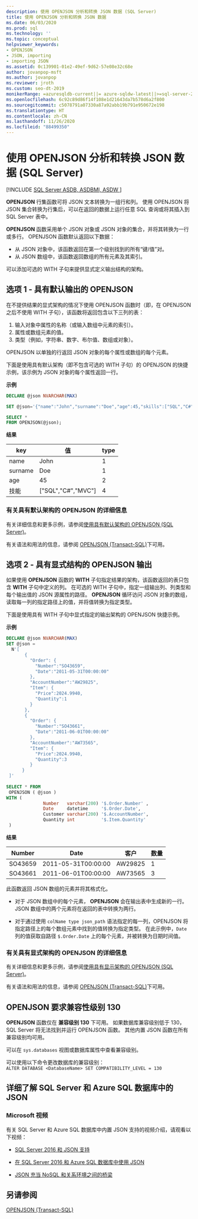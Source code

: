 ```yaml
---
description: 使用 OPENJSON 分析和转换 JSON 数据 (SQL Server)
title: 使用 OPENJSON 分析和转换 JSON 数据
ms.date: 06/03/2020
ms.prod: sql
ms.technology: ''
ms.topic: conceptual
helpviewer_keywords:
- OPENJSON
- JSON, importing
- importing JSON
ms.assetid: 0c139901-01e2-49ef-9d62-57e08e32c68e
author: jovanpop-msft
ms.author: jovanpop
ms.reviewer: jroth
ms.custom: seo-dt-2019
monikerRange: =azuresqldb-current||= azure-sqldw-latest||>=sql-server-2016||=sqlallproducts-allversions||>=sql-server-linux-2017||=azuresqldb-mi-current
ms.openlocfilehash: 6c92c89d86f14f108e1d21643da7b578d6a2f800
ms.sourcegitcommit: c5078791a07330a87a92abb19b791e950672e198
ms.translationtype: HT
ms.contentlocale: zh-CN
ms.lasthandoff: 11/26/2020
ms.locfileid: "88499350"
---
```

# <a name="parse-and-transform-json-data-with-openjson-sql-server"></a>使用 OPENJSON 分析和转换 JSON 数据 (SQL Server)
[!INCLUDE [SQL Server ASDB, ASDBMI, ASDW ](../../includes/applies-to-version/sql-asdb-asdbmi-asa.md)]

**OPENJSON** 行集函数可将 JSON 文本转换为一组行和列。 使用 OPENJSON 将 JSON 集合转换为行集后，可以在返回的数据上运行任意 SQL 查询或将其插入到 SQL Server 表中。 
  
**OPENJSON** 函数采用单个 JSON 对象或 JSON 对象的集合，并将其转换为一行或多行。 OPENJSON 函数默认返回以下数据：
-   从 JSON 对象中，该函数返回在第一个级别找到的所有“键/值”对。
-   从 JSON 数组中，该函数返回数组的所有元素及其索引。  

可以添加可选的 WITH 子句来提供显式定义输出结构的架构。  
  
## <a name="option-1---openjson-with-the-default-output"></a>选项 1 - 具有默认输出的 OPENJSON
在不提供结果的显式架构的情况下使用 OPENJSON 函数时（即，在 OPENJSON 之后不使用 WITH 子句），该函数将返回包含以下三列的表：
1.  输入对象中属性的名称（或输入数组中元素的索引）。
2.  属性或数组元素的值。
3.  类型（例如，字符串、数字、布尔值、数组或对象）。

OPENJSON 以单独的行返回 JSON 对象的每个属性或数组的每个元素。  

下面是使用具有默认架构（即不包含可选的 WITH 子句）的 OPENJSON 的快捷示例，该示例为 JSON 对象的每个属性返回一行。  

**示例**

```sql
DECLARE @json NVARCHAR(MAX)

SET @json='{"name":"John","surname":"Doe","age":45,"skills":["SQL","C#","MVC"]}';

SELECT *
FROM OPENJSON(@json);
```  
  
**结果**
  
|key|值|type|  
|---------|-----------|----------|  
|name|John|1|  
|surname|Doe|1|  
|age|45|2|  
|技能|["SQL","C#","MVC"]|4|

### <a name="more-info-about-openjson-with-the-default-schema"></a>有关具有默认架构的 OPENJSON 的详细信息

有关详细信息和更多示例，请参阅[使用具有默认架构的 OPENJSON (SQL Server)](../../relational-databases/json/use-openjson-with-the-default-schema-sql-server.md)。

有关语法和用法的信息，请参阅 [OPENJSON (Transact-SQL)](../../t-sql/functions/openjson-transact-sql.md)下可用。 

## <a name="option-2---openjson-output-with-an-explicit-structure"></a>选项 2 - 具有显式结构的 OPENJSON 输出

如果使用 **OPENJSON** 函数的 **WITH** 子句指定结果的架构，该函数返回的表只包含 **WITH** 子句中定义的列。 在可选的 WITH 子句中，指定一组输出列、列类型和每个输出值的 JSON 源属性的路径。 **OPENJSON** 循环访问 JSON 对象的数组，读取每一列的指定路径上的值，并将值转换为指定类型。  

下面是使用具有 WITH 子句中显式指定的输出架构的 OPENJSON 快捷示例。  
  
**示例**
  
```sql  
DECLARE @json NVARCHAR(MAX)
SET @json =   
  N'[  
       {  
         "Order": {  
           "Number":"SO43659",  
           "Date":"2011-05-31T00:00:00"  
         },  
         "AccountNumber":"AW29825",  
         "Item": {  
           "Price":2024.9940,  
           "Quantity":1  
         }  
       },  
       {  
         "Order": {  
           "Number":"SO43661",  
           "Date":"2011-06-01T00:00:00"  
         },  
         "AccountNumber":"AW73565",  
         "Item": {  
           "Price":2024.9940,  
           "Quantity":3  
         }  
      }  
 ]'  
   
SELECT * FROM  
 OPENJSON ( @json )  
WITH (   
              Number   varchar(200) '$.Order.Number' ,  
              Date     datetime     '$.Order.Date',  
              Customer varchar(200) '$.AccountNumber',  
              Quantity int          '$.Item.Quantity'  
 ) 
```  
  
**结果**
  
|Number|Date|客户|数量|  
|------------|----------|--------------|--------------|  
|SO43659|2011-05-31T00:00:00|AW29825|1|  
|SO43661|2011-06-01T00:00:00|AW73565|3|  
  
此函数返回 JSON 数组的元素并将其格式化。  
  
-   对于 JSON 数组中的每个元素， **OPENJSON** 会在输出表中生成新的一行。 JSON 数组中的两个元素将在返回的表中转换为两行。  
  
-   对于通过使用 `colName type json_path` 语法指定的每一列，OPENJSON 将指定路径上的每个数组元素中找到的值转换为指定类型。 在此示例中，`Date` 列的值获取自路径 `$.Order.Date` 上的每个元素，并被转换为日期时间值。  
  
### <a name="more-info-about-openjson-with-an-explicit-schema"></a>有关具有显式架构的 OPENJSON 的详细信息

有关详细信息和更多示例，请参阅[使用具有显示架构的 OPENJSON (SQL Server)](../../relational-databases/json/use-openjson-with-an-explicit-schema-sql-server.md)。

有关语法和用法的信息，请参阅 [OPENJSON (Transact-SQL)](../../t-sql/functions/openjson-transact-sql.md)下可用。

## <a name="openjson-requires-compatibility-level-130"></a>OPENJSON 要求兼容性级别 130

**OPENJSON** 函数仅在 **兼容级别 130** 下可用。 如果数据库兼容级别低于 130，SQL Server 将无法找到并运行 OPENJSON 函数。 其他内置 JSON 函数在所有兼容级别均可用。

可以在 `sys.databases` 视图或数据库属性中查看兼容级别。

可以使用以下命令更改数据库的兼容级别：   
`ALTER DATABASE <DatabaseName> SET COMPATIBILITY_LEVEL = 130`  

## <a name="learn-more-about-json-in-sql-server-and-azure-sql-database"></a>详细了解 SQL Server 和 Azure SQL 数据库中的 JSON  
  
### <a name="microsoft-videos"></a>Microsoft 视频

有关 SQL Server 和 Azure SQL 数据库中内置 JSON 支持的视频介绍，请观看以下视频：

- [SQL Server 2016 和 JSON 支持](https://channel9.msdn.com/Shows/Data-Exposed/SQL-Server-2016-and-JSON-Support)

- [在 SQL Server 2016 和 Azure SQL 数据库中使用 JSON](https://channel9.msdn.com/Shows/Data-Exposed/Using-JSON-in-SQL-Server-2016-and-Azure-SQL-Database)

- [JSON 充当 NoSQL 和关系环境之间的桥梁](https://channel9.msdn.com/events/DataDriven/SQLServer2016/JSON-as-a-bridge-betwen-NoSQL-and-relational-worlds)
  
## <a name="see-also"></a>另请参阅  
 [OPENJSON (Transact-SQL)](../../t-sql/functions/openjson-transact-sql.md)  
  
